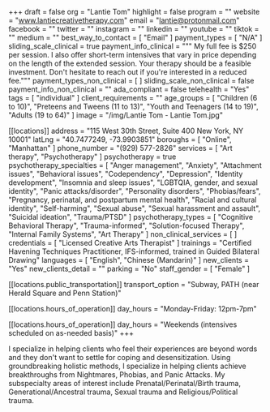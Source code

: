 +++
draft = false
org = "Lantie Tom"
highlight = false
program = ""
website = "www.lantiecreativetherapy.com"
email = "lantie@protonmail.com"
facebook = ""
twitter = ""
instagram = ""
linkedin = ""
youtube = ""
tiktok = ""
medium = ""
best_way_to_contact = [ "Email" ]
payment_types = [ "N/A" ]
sliding_scale_clinical = true
payment_info_clinical = """
My full fee is $250 per session. I also offer short-term intensives that vary in price depending on the length of the extended session.
Your therapy should be a feasible investment. Don't hesitate to reach out if you're interested in a reduced fee."""
payment_types_non_clinical = [ ]
sliding_scale_non_clinical = false
payment_info_non_clinical = ""
ada_compliant = false
telehealth = "Yes"
tags = [ "individual" ]
client_requirements = ""
age_groups = [
  "Children (6 to 10)",
  "Preteens and Tweens (11 to 13)",
  "Youth and Teenagers (14 to 19)",
  "Adults (19 to 64)"
]
image = "/img/Lantie Tom  - Lantie Tom.jpg"

[[locations]]
address = "115 West 30th Street, Suite 400 New York, NY 10001"
latLng = "40.7477249, -73.9903851"
boroughs = [ "Online", "Manhattan" ]
phone_number = "(929) 577-2826"
services = [ "Art therapy", "Psychotherapy" ]
psychotherapy = true
psychotherapy_specialties = [
  "Anger management",
  "Anxiety",
  "Attachment issues",
  "Behavioral issues",
  "Codependency",
  "Depression",
  "Identity development",
  "Insomnia and sleep issues",
  "LGBTQIA, gender, and sexual identity",
  "Panic attacks/disorder",
  "Personality disorders",
  "Phobias/fears",
  "Pregnancy, perinatal, and postpartum mental health",
  "Racial and cultural identity",
  "Self-harming",
  "Sexual abuse",
  "Sexual harassment and assault",
  "Suicidal ideation",
  "Trauma/PTSD"
]
psychotherapy_types = [
  "Cognitive Behavioral Therapy",
  "Trauma-informed",
  "Solution-focused Therapy",
  "Internal Family Systems",
  "Art Therapy"
]
non_clinical_services = [ ]
credentials = [ "Licensed Creative Arts Therapist" ]
trainings = "Certified Havening Techniques Practitioner, IFS-informed, trained in Guided Bilateral Drawing"
languages = [ "English", "Chinese (Mandarin)" ]
new_clients = "Yes"
new_clients_detail = ""
parking = "No"
staff_gender = [ "Female" ]

  [[locations.public_transportation]]
  transport_option = "Subway, PATH (near Herald Square and Penn Station)"

  [[locations.hours_of_operation]]
  day_hours = "Monday-Friday: 12pm-7pm"

  [[locations.hours_of_operation]]
  day_hours = "Weekends (intensives scheduled on as-needed basis)"
+++


I specialize in helping clients who feel their experiences are beyond words and they don't want to settle for coping and desensitization.  Using groundbreaking holistic methods, I specialize in helping clients achieve breakthroughs from Nightmares, Phobias, and Panic Attacks. My subspecialty areas of interest include Prenatal/Perinatal/Birth trauma, Generational/Ancestral trauma, Sexual trauma and Religious/Political trauma.
